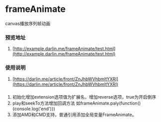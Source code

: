 frameAnimate
============

canvas播放序列帧动画

### 预览地址

1. [http://example.darlin.me/frameAnimate/test.html](http://example.darlin.me/frameAnimate/test.html)


### 使用说明

1. [https://darlin.me/article/front/ZnJhbWVhbmltYXRl](https://darlin.me/article/front/ZnJhbWVhbmltYXRl)
### 
1. 初始化增加extension选项值为扩展名，增加reverse选项，true为开启倒序
2. play和seekTo方法增加回调方法 如frameAnimate.paly(function(){console.log('end')})
3. 添加AMD和CMD支持，普通引用添加全局变量FrameAnimate。

